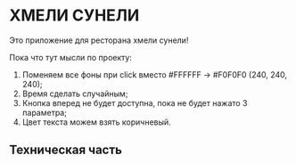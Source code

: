 # ХМЕЛИ СУНЕЛИ
Это приложение для ресторана хмели сунели!

Пока что тут мысли по проекту:
1) Поменяем все фоны при click вместо #FFFFFF -> #F0F0F0 (240, 240, 240);
2) Время сделать случайным;
3) Кнопка вперед не будет доступна, пока не будет нажато 3 параметра;
4) Цвет текста можем взять коричневый.


## Техническая часть

